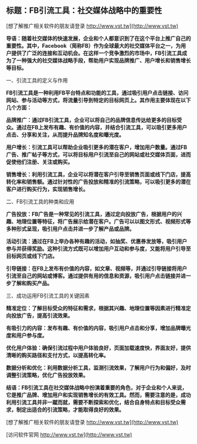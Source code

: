 ## **标题：FB引流工具：社交媒体战略中的重要性**

[想了解推广相关软件的朋友请登录 http://www.vst.tw](http://www.vst.tw)

**导语：随着社交媒体的快速发展，企业和个人都意识到了在这个平台上推广自己的重要性。其中，Facebook（简称FB）作为全球最大的社交媒体平台之一，为用户提供了广泛的连接和互动机会。在这样一个竞争激烈的市场中，FB引流工具成为了一种强大的社交媒体战略手段，帮助用户实现品牌推广、用户增长和销售增长等目标。**

一、引流工具的定义与作用

**FB引流工具是一种利用FB平台特点和功能的工具，通过吸引用户点击链接、访问网站、参与活动等方式，将流量引导到特定的目标网页上。其作用主要体现在以下几个方面：**

**品牌推广：通过FB引流工具，企业可以将自己的品牌信息传达给更多的目标受众。通过在FB上发布有趣、有价值的内容，并结合引流工具，可以吸引更多用户点击、分享和关注，从而提升品牌知名度和曝光度。**

**用户增长：引流工具可以帮助企业吸引更多的潜在客户，增加用户数量。通过FB广告、推广帖子等方式，可以将目标用户引流至自己的网站或社交媒体页面，进而促使他们注册、关注或购买。**

**销售增长：利用引流工具，企业可以将潜在客户引导至销售页面或线下门店，提高转化率和销售额。通过针对性的广告投放和精准的引流策略，可以吸引更多的潜在客户进行购买行为，实现销售增长。**

二、FB引流工具的种类和应用

**广告投放：FB广告是一种常见的引流工具，通过定向投放广告，根据用户的兴趣、地理位置等特征，将广告展示给潜在客户。广告可以以图文形式、视频形式等多种形式呈现，吸引用户点击并进一步了解产品或品牌。**

**活动引流：通过在FB上举办各种有趣的活动，如抽奖、优惠券发放等，吸引用户参与并获得奖励。这种引流方式既可以增加用户互动和参与度，又能将用户引导至目标网页或线下门店。**

**引导链接：在FB上发布有价值的内容，如文章、视频等，并通过引导链接将用户引流至自己的网站或博客。通过提供有用的信息和资源，吸引用户点击链接并进一步了解和购买产品。**

三、成功运用FB引流工具的关键因素

**精准定位：了解目标受众的特征和需求，根据其兴趣、地理位置等因素进行精准定向投放广告，提高引流效果。**

**有吸引力的内容：发布有趣、有价值的内容，吸引用户点击和分享，增加品牌曝光度和用户参与度。**

**优化用户体验：确保引流过程中用户体验良好，页面加载速度快，界面友好，提供清晰的购买路径和支付方式，以提高转化率。**

**数据分析和优化：利用数据分析工具，监测引流效果，了解用户行为和偏好，及时调整引流策略，优化广告投放效果。**

**结语：FB引流工具在社交媒体战略中扮演着重要的角色，对于企业和个人来说，它是推广品牌、增加用户和实现销售增长的有效工具。然而，需要注意的是，成功利用引流工具并非一蹴而就，需要不断探索和优化，结合自身特点和目标受众需求，制定出适合的引流策略，才能取得良好的效果。**

[想了解推广相关软件的朋友请登录 http://www.vst.tw](http://www.vst.tw)


[访问软件官网 http://www.vst.tw](http://www.vst.tw)
